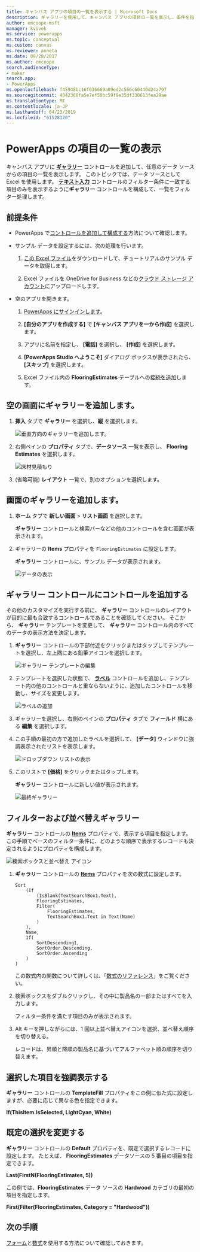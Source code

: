 ```yaml
---
title: キャンバス アプリの項目の一覧を表示する | Microsoft Docs
description: ギャラリーを使用して、キャンバス アプリの項目の一覧を表示し、条件を指定して一覧をフィルター処理します。
author: emcoope-msft
manager: kvivek
ms.service: powerapps
ms.topic: conceptual
ms.custom: canvas
ms.reviewer: anneta
ms.date: 09/28/2017
ms.author: emcoope
search.audienceType:
- maker
search.app:
- PowerApps
ms.openlocfilehash: f45948bc16f036669a09ed2c566c60440d24a797
ms.sourcegitcommit: 4042388fa5e7ef50bc59f9e35df330613fea29ae
ms.translationtype: MT
ms.contentlocale: ja-JP
ms.lasthandoff: 04/23/2019
ms.locfileid: "61528120"
---
```

# <a name="show-a-list-of-items-in-powerapps"></a>PowerApps の項目の一覧の表示

キャンバス アプリに **[ギャラリー](controls/control-gallery.md)** コントロールを追加して、任意のデータ ソースからの項目の一覧を表示します。 このトピックでは、データ ソースとして Excel を使用します。 **[テキスト入力](controls/control-text-input.md)** コントロールのフィルター条件に一致する項目のみを表示するように**ギャラリー** コントロールを構成して、一覧をフィルター処理します。

## <a name="prerequisites"></a>前提条件

- PowerApps で[コントロールを追加して構成する](add-configure-controls.md)方法について確認します。

- サンプル データを設定するには、次の処理を行います。
    1. [この Excel ファイル](https://az787822.vo.msecnd.net/documentation/get-started-from-data/FlooringEstimates.xlsx)をダウンロードして、チュートリアルのサンプル データを取得します。

    2. Excel ファイルを OneDrive for Business などの[クラウド ストレージ アカウント](connections/cloud-storage-blob-connections.md)にアップロードします。

- 空のアプリを開きます。
    1. [PowerApps にサインインします](http://web.powerapps.com?utm_source=padocs&utm_medium=linkinadoc&utm_campaign=referralsfromdoc)。

    1. **[自分のアプリを作成する]** で **[キャンバス アプリを一から作成]** を選択します。

    1. アプリに名前を指定し、 **[電話]** を選択し、 **[作成]** を選択します。

    1. **[PowerApps Studio へようこそ]** ダイアログ ボックスが表示されたら、 **[スキップ]** を選択します。

    1. Excel ファイル内の **FlooringEstimates** テーブルへの[接続を追加](add-data-connection.md)します。

## <a name="add-a-gallery-to-a-blank-screen"></a>空の画面にギャラリーを追加します。

1. **挿入** タブで **ギャラリー** を選択し、**縦** を選択します。

    ![垂直方向のギャラリーを追加します。](./media/add-gallery/gallery-dropdown.png)

1. 右側ペインの **プロパティ** タブで、**データソース** 一覧を表示し、 **Flooring Estimates** を選択します。

    ![床材見積もり](./media/add-gallery/select-layout.png)

1. (省略可能) **レイアウト** 一覧で、別のオプションを選択します。

## <a name="add-a-gallery-in-a-screen"></a>画面のギャラリーを追加します。

1. **ホーム** タブで **新しい画面** > **リスト画面** を選択します。

    **ギャラリー** コントロールと検索バーなどの他のコントロールを含む画面が表示されます。

1. ギャラリーの **Items** プロパティを `FlooringEstimates` に設定します。

    **ギャラリー** コントロールに、サンプル データが表示されます。

    ![データの表示](./media/add-gallery/show-data-default.png)

## <a name="add-a-control-to-the-gallery-control"></a>ギャラリー コントロールにコントロールを追加する
その他のカスタマイズを実行する前に、 **ギャラリー** コントロールのレイアウトが目的に最も合致するコントロールであることを確認してください。 そこから、  **ギャラリー** テンプレートを変更して、 **ギャラリー** コントロール内のすべてのデータの表示方法を決定します。

1. **ギャラリー** コントロールの下部付近をクリックまたはタップしてテンプレートを選択し、左上隅にある鉛筆アイコンを選択します。

    ![ギャラリー テンプレートの編集](./media/add-gallery/edit-item.png)

2. テンプレートを選択した状態で、 **[ラベル](controls/control-text-box.md)** コントロールを追加し、テンプレート内の他のコントロールと重ならないように、追加したコントロールを移動し、サイズを変更します。

    ![ラベルの追加](./media/add-gallery/add-text-box.png)

3. ギャラリーを選択し、右側のペインの **プロパティ** タブで **フィールド** 横にある **編集** を選択します。

4. この手順の最初の方で追加したラベルを選択して、 **[データ]** ウィンドウに強調表示されたリストを表示します。

    ![ドロップダウン リストの表示](./media/add-gallery/open-dropdown.png)

5. このリストで **[価格]** をクリックまたはタップします。

    **ギャラリー** コントロールに新しい値が表示されます。

    ![最終ギャラリー](./media/add-gallery/final-gallery.png)

## <a name="filter-and-sort-a-gallery"></a>フィルターおよび並べ替えギャラリー
**ギャラリー** コントロールの **[Items](controls/properties-core.md)** プロパティで、表示する項目を指定します。 この手順でベースのフィルター条件に、どのような順序で表示するレコードも決定されるようにプロパティを構成します。

![検索ボックスと並べ替え アイコン](./media/add-gallery/text-search-box.png)

1. **ギャラリー** コントロールの **[Items](controls/properties-core.md)** プロパティを次の数式に設定します。

    ```powerapps-dot
    Sort
        (If
            (IsBlank(TextSearchBox1.Text),
            FlooringEstimates,
            Filter(
                FlooringEstimates,
                TextSearchBox1.Text in Text(Name)
            )
        ),
        Name,
        If(
            SortDescending1,
            SortOrder.Descending,
            SortOrder.Ascending
        )
    )
    ```

    この数式内の関数について詳しくは、「[数式のリファレンス](formula-reference.md)」をご覧ください。

1. 検索ボックスをダブルクリックし、その中に製品名の一部またはすべてを入力します。

    フィルター条件を満たす項目のみが表示されます。

1. Alt キーを押しながらには、1 回以上並べ替えアイコンを選択、並べ替え順序を切り替える。

    レコードは、昇順と降順の製品名に基づいてアルファベット順の順序を切り替えます。

## <a name="highlight-the-selected-item"></a>選択した項目を強調表示する
**ギャラリー** コントロールの **TemplateFill** プロパティをこの例に似た式に設定しますが、必要に応じて異なる色を指定できます。

**If(ThisItem.IsSelected, LightCyan, White)**

## <a name="change-the-default-selection"></a>既定の選択を変更する
**ギャラリー** コントロールの **Default** プロパティを、既定で選択するレコードに設定します。 たとえば、 **FlooringEstimates** データソースの 5 番目の項目を指定できます。

**Last(FirstN(FlooringEstimates, 5))**

この例では、**FlooringEstimates** データ ソースの **Hardwood** カテゴリの最初の項目を指定します。

**First(Filter(FlooringEstimates, Category = "Hardwood"))**

## <a name="next-steps"></a>次の手順
[フォーム](working-with-forms.md)と[数式](working-with-formulas.md)を使用する方法について確認しておきます。
